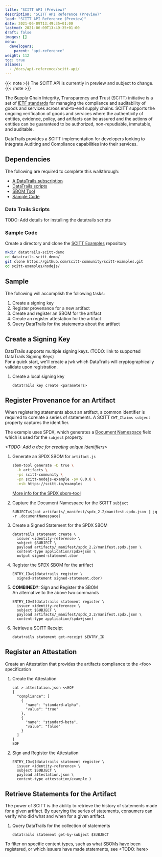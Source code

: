 ```yaml
---
title: "SCITT API (Preview)"
description: "SCITT API Reference (Preview)"
lead: "SCITT API Reference (Preview)"
date: 2021-06-09T13:49:35+01:00
lastmod: 2021-06-09T13:49:35+01:00
draft: false
images: []
menu: 
  developers:
    parent: "api-reference"
weight: 112
toc: true
aliases: 
  - /docs/api-reference/scitt-api/
---
```


{{< note >}}
The SCITT API is currently in preview and subject to change.
{{< /note >}}

The **S**upply **C**hain **I**ntegrity, **T**ransparency and **T**rust (SCITT) initiative is a set of [IETF standards](https://datatracker.ietf.org/group/scitt/documents/) for managing the compliance and auditability of goods and services across end-to-end supply chains.
SCITT supports the ongoing verification of goods and services where the authenticity of entities, evidence, policy, and artifacts can be assured and the actions of entities can be guaranteed to be authorized, non-repudiable, immutable, and auditable.

DataTrails provides a SCITT implementation for developers looking to integrate Auditing and Compliance capabilities into their services.

## Dependencies

The following are required to complete this walkthrough:

- [A DataTrails subscription](https://app.datatrails.ai/signup)
- [DataTrails scripts](#data-trails-scripts)
- [SBOM Tool](https://github.com/microsoft/sbom-tool)
- [Sample Code](#sample-code)

### Data Trails Scripts

TODO: Add details for installing the datatrails scripts

### Sample Code

Create a directory and clone the [SCITT Examples](https://github.com/scitt-community/scitt-examples) repository

```bash
mkdir datatrails-scitt-demo
cd datatrails-scitt-demo/
git clone https://github.com/scitt-community/scitt-examples.git
cd scitt-examples/nodejs/
```

## Sample

The following will accomplish the following tasks:

1. Create a signing key
1. Register provenance for a new artifact
1. Create and register an SBOM for the artifact
1. Create an register attestation for the artifact
1. Query DataTrails for the statements about the artifact

## Create a Signing Key

DataTrails supports multiple signing keys.
(TODO: link to supported DataTrails Signing Keys\)<br>
For a quick start, we'll create a jwk which DataTrails will cryptographically validate upon registration.

1. Create a local signing key

    ```shell
    datatrails key create <parameters>
    ```

## Register Provenance for an Artifact

When registering statements about an artifact, a common identifier is required to corelate a series of statements.
A SCITT `CWT_Claims subject` property captures the identifier.

The example uses SPDX, which generates a [Document Namespace](https://spdx.github.io/spdx-spec/v2.2.2/document-creation-information/#65-spdx-document-namespace-field) field which is used for the `subject` property.

_\<TODO: Add a doc for creating unique identifiers>_

1. Generate an SPDX SBOM for `artifact.js`

    ```bash
    sbom-tool generate -D true \
      -b artifacts \
      -ps scitt-community \
      -pn scitt-nodejs-example -pv 0.0.0 \
      -nsb https://scitt.io/examples
    ```

    [More info for the SPDX sbom-tool](https://github.com/microsoft/sbom-tool/blob/main/docs/sbom-tool-arguments.md)
1. Capture the Document Namespace for the SCITT `subject`

    ```shell
    SUBJECT=$(cat artifacts/_manifest/spdx_2.2/manifest.spdx.json | jq -r .documentNamespace)
    ```

1. Create a Signed Statement for the SPDX SBOM

    ```shell
    datatrails statement create \
      issuer <identity-reference> \
      subject $SUBJECT \
      payload artifacts/_manifest/spdx_2.2/manifest.spdx.json \
      content-type application/spdx+json \
      output signed-statement.cbor
    ```

1. Register the SPDX SBOM for the artifact

    ```shell
    ENTRY_ID=$(datatrails register \
      signed-statement signed-statement.cbor)
    ```

1. **COMBINED?:** Sign and Register the SBOM<br>
    An alternative to the above two commands

    ```shell
    ENTRY_ID=$(datatrails statement register \
      issuer <identity-reference> \
      subject $SUBJECT \
      payload artifacts/_manifest/spdx_2.2/manifest.spdx.json \
      content-type application/spdx+json)
    ```

1. Retrieve a SCITT Receipt

    ```shell
    datatrails statement get-receipt $ENTRY_ID
    ```

## Register an Attestation

Create an Attestation that provides the artifacts compliance to the \<foo> specification

1. Create the Attestation

    ```shell
    cat > attestation.json <<EOF
    {
      "compliance": [
        {
          "name": "standard-alpha",
          "value": "true"
        },
        {
          "name": "standard-beta",
          "value": "false"
        }
      ]
    }
    EOF
    ```

1. Sign and Register the Attestation

    ```shell
    ENTRY_ID=$(datatrails statement register \
      issuer <identity-reference> \
      subject $SUBJECT \
      payload attestation.json \
      content-type attestation/example )
    ```

## Retrieve Statements for the Artifact

The power of SCITT is the ability to retrieve the history of statements made for a given artifact.
By querying the series of statements, consumers can verify who did what and when for a given artifact.

1. Query DataTrails for the collection of statements

    ```shell
    datatrails statement get-by-subject $SUBJECT
    ```

To filter on specific content types, such as what SBOMs have been registered, or which issuers have made statements, see \<TODO: here>
